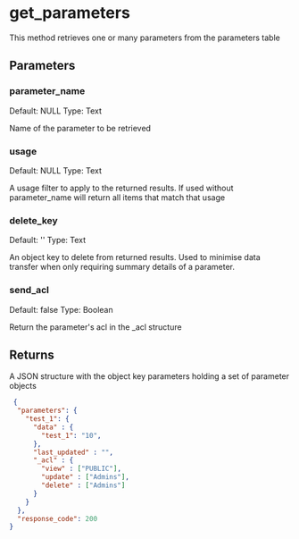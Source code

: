# get_parameters

This method retrieves one or many parameters from the parameters table

## Parameters

### parameter_name

Default: NULL
Type: Text

Name of the parameter to be retrieved

### usage

Default: NULL
Type: Text

A usage filter to apply to the returned results. If used without parameter_name will return all items that match that usage

### delete_key

Default: ''
Type: Text

An object key to delete from returned results. Used to minimise data transfer when only requiring summary details of a parameter.

### send_acl

Default: false
Type: Boolean

Return the parameter's acl in the _acl structure

## Returns

A JSON structure with the object key parameters holding a set of parameter objects 

```json
 {
  "parameters": {
    "test_1": {
      "data" : {
        "test_1": "10",
      },
      "last_updated" : "",
      "_acl" : {
        "view" : ["PUBLIC"],
        "update" : ["Admins"],
        "delete" : ["Admins"]
      }
    }
  },
  "response_code": 200
}
```
